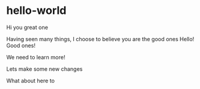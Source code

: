 # hello-world

Hi you great one

Having seen many things, I choose to believe you are the good ones
Hello! Good ones!

We need to learn more!

Lets make some new changes

What about here to
